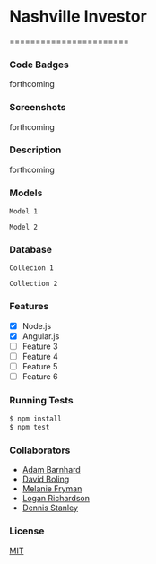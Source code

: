 # Nashville Investor
=======================

### Code Badges
forthcoming

### Screenshots
forthcoming

### Description
forthcoming

### Models
```
Model 1
```

```
Model 2
```

### Database
```
Collecion 1
```

```
Collection 2
```

### Features
- [x] Node.js
- [x] Angular.js
- [ ] Feature 3
- [ ] Feature 4
- [ ] Feature 5
- [ ] Feature 6

### Running Tests
```bash
$ npm install
$ npm test
```

### Collaborators
- [Adam Barnhard](https://github.com/ABarnhard)
- [David Boling](https://github.com/kadowki)
- [Melanie Fryman](https://github.com/mlfryman)
- [Logan Richardson](https://github.com/GLoganDR)
- [Dennis Stanley](https://github.com/tdsjr82)

### License
[MIT](LICENSE)
